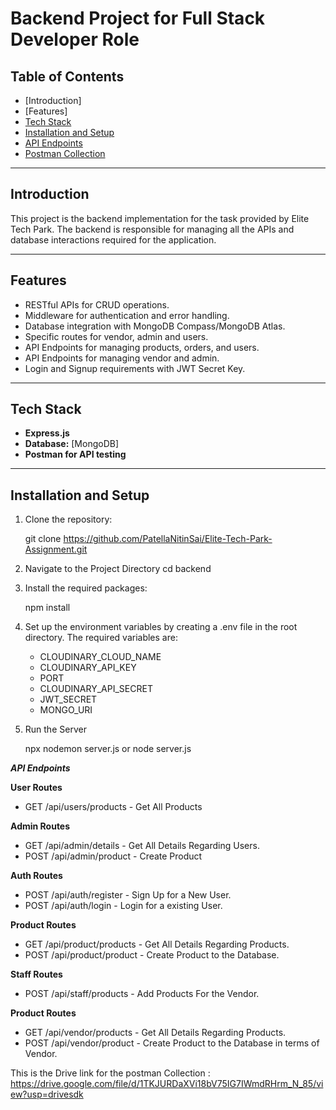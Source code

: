 # Backend Project for Full Stack Developer Role

## Table of Contents
- [Introduction]
- [Features]
- [Tech Stack]()
- [Installation and Setup]()
- [API Endpoints]()
- [Postman Collection]()

---

## Introduction
This project is the backend implementation for the task provided by Elite Tech Park. The backend is responsible for managing all the APIs and database interactions required for the application.

---

## Features
- RESTful APIs for CRUD operations.
- Middleware for authentication and error handling.
- Database integration with MongoDB Compass/MongoDB Atlas.
- Specific routes for vendor, admin and users.
- API Endpoints for managing products, orders, and users.
- API Endpoints for managing vendor and admin.
- Login and Signup requirements with JWT Secret Key.

---

## Tech Stack
- **Express.js**
- **Database:** [MongoDB]
- **Postman for API testing**

---

## Installation and Setup
1. Clone the repository:

   git clone https://github.com/PatellaNitinSai/Elite-Tech-Park-Assignment.git


2. Navigate to the Project Directory
    cd backend


3. Install the required packages:
    
    npm install


4. Set up the environment variables by creating a .env file in the root directory. The required variables are:
    - CLOUDINARY_CLOUD_NAME
    - CLOUDINARY_API_KEY
    - PORT 
    - CLOUDINARY_API_SECRET 
    - JWT_SECRET
    - MONGO_URI

5. Run the Server

    npx nodemon server.js
    or
    node server.js
    
 ***API Endpoints***

**User Routes**
- GET /api/users/products - Get All Products

**Admin Routes**
- GET /api/admin/details - Get All Details Regarding Users.
- POST /api/admin/product - Create Product

**Auth Routes**
- POST /api/auth/register - Sign Up for a New User.
- POST /api/auth/login - Login for a existing User.

**Product Routes**
- GET /api/product/products - Get All Details Regarding Products.
- POST /api/product/product - Create Product to the Database.

**Staff Routes**
- POST /api/staff/products - Add Products For the Vendor.

**Product Routes**
- GET /api/vendor/products - Get All Details Regarding Products.
- POST /api/vendor/product - Create Product to the Database in terms of Vendor.


This is the Drive link for the postman Collection :
https://drive.google.com/file/d/1TKJURDaXVi18bV75IG7IWmdRHrm_N_85/view?usp=drivesdk 

